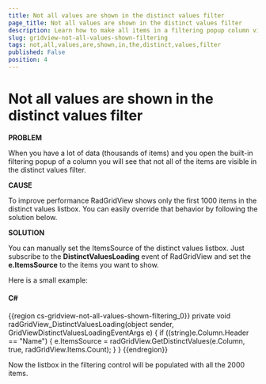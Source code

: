 ```yaml
---
title: Not all values are shown in the distinct values filter
page_title: Not all values are shown in the distinct values filter
description: Learn how to make all items in a filtering popup column visible in the distinct values filter when working with Telerik's WPF DataGrid.
slug: gridview-not-all-values-shown-filtering
tags: not,all,values,are,shown,in,the,distinct,values,filter
published: False
position: 4
---
```


# Not all values are shown in the distinct values filter

__PROBLEM__

When you have a lot of data (thousands of items) and you open the built-in filtering popup of a column you will see that not all of the items are visible in the distinct values filter.

__CAUSE__

To improve performance RadGridView shows only the first 1000 items in the distinct values listbox. You can easily override that behavior by following the solution below.

__SOLUTION__

You can manually set the ItemsSource of the distinct values listbox. Just subscribe to the __DistinctValuesLoading__ event of RadGridView and set the __e.ItemsSource__ to the items you want to show. 

Here is a small example:

#### __C#__

{{region cs-gridview-not-all-values-shown-filtering_0}}
	private void radGridView_DistinctValuesLoading(object sender, GridViewDistinctValuesLoadingEventArgs e)
	{
	    if ((string)e.Column.Header == "Name")
	    {
	        e.ItemsSource = radGridView.GetDistinctValues(e.Column, true, radGridView.Items.Count);
	    }
	}
{{endregion}}

Now the listbox in the filtering control will be populated with all the 2000 items. 


